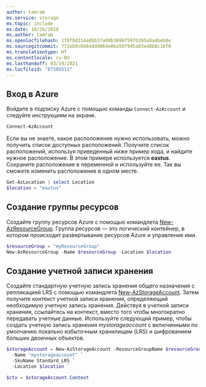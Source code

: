 ```yaml
---
author: tamram
ms.service: storage
ms.topic: include
ms.date: 10/26/2018
ms.author: tamram
ms.openlocfilehash: 1f8f8d314a8bb37a08b3696f597b395a8a4beb8e
ms.sourcegitcommit: 772eb9c6684dd4864e0ba507945a83e48b8c16f0
ms.translationtype: HT
ms.contentlocale: ru-RU
ms.lasthandoff: 03/19/2021
ms.locfileid: "67185511"
---
```

## <a name="sign-in-to-azure"></a>Вход в Azure

Войдите в подписку Azure с помощью команды `Connect-AzAccount` и следуйте инструкциям на экране.

```powershell
Connect-AzAccount
```

Если вы не знаете, какое расположение нужно использовать, можно получить список доступных расположений. Получите список расположений, используя приведенный ниже пример кода, и найдите нужное расположение. В этом примере используется **eastus**. Сохраните расположение в переменной и используйте ее. Так вы сможете изменить расположение в одном месте.

```powershell
Get-AzLocation | select Location
$location = "eastus"
```

## <a name="create-a-resource-group"></a>Создание группы ресурсов

Создайте группу ресурсов Azure с помощью командлета [New-AzResourceGroup](/powershell/module/az.resources/new-azresourcegroup). Группа ресурсов — это логический контейнер, в котором происходит развертывание ресурсов Azure и управление ими.

```powershell
$resourceGroup = "myResourceGroup"
New-AzResourceGroup -Name $resourceGroup -Location $location
```

## <a name="create-a-storage-account"></a>Создание учетной записи хранения

Создайте стандартную учетную запись хранения общего назначения с репликацией LRS с помощью командлета [New-AzStorageAccount](/powershell/module/az.storage/new-azstorageaccount). Затем получите контекст учетной записи хранения, определяющий необходимую учетную запись хранения. Действуя в учетной записи хранения, ссылайтесь на контекст, вместо того чтобы многократно передавать учетные данные. Используйте следующий пример, чтобы создать учетную запись хранения *mystorageaccount* с включенными по умолчанию локально избыточным хранилищем (LRS) и шифрованием больших двоичных объектов.

```powershell
$storageAccount = New-AzStorageAccount -ResourceGroupName $resourceGroup `
  -Name "mystorageaccount" `
  -SkuName Standard_LRS `
  -Location $location `

$ctx = $storageAccount.Context
```
